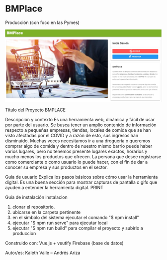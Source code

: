 # BMPlace
Producción (con foco en las Pymes)

![alt text](https://github.com/andresariza10/BMPlace/blob/master/bmplace1.jpeg)

Título del Proyecto
BMPLACE

Descripción y contexto
 Es una herramienta web, dinámica y fácil de usar por parte del usuario. Se busca tener un amplio contenido de información respecto a pequeñas empresas, tiendas, locales de comida que se han visto afectadas por el COVID y a razón de esto, sus ingresos han disminuido. Muchas veces necesitamos ir a una droguería o queremos comprar algo de comida y dentro de nuestro mismo barrio puede haber varios lugares, pero no tenemos presente lugares exactos, horarios y mucho menos los productos que ofrecen. 
La persona que desee registrarse como comerciante o como usuario lo puede hacer, con el fin de dar a conocer su empresa y sus productos en el sector.

Guía de usuario 
 Explica los pasos básicos sobre cómo usar la herramienta digital. Es una buena sección para mostrar capturas de pantalla o gifs que ayuden a entender la herramienta digital. PRINT

Guía de instalación 
instalacion
1. clonar el repositorio.
2. ubicarse en la carpeta pertinente
3. en el simbolo del sistema ejecutar el comando "$ npm install"
4. ejecutar "$ npm run serve" para ejecutar local
5. ejecutar "$ npm run build" para compilar el proyecto y subirlo a produccion

Construido con:
 Vue.js + veutify
Firebase (base de datos)

Autor/es:
Kaleth Valle – Andrés Ariza
